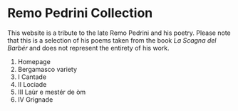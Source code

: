 # Remo Pedrini Collection
This website is a tribute to the late Remo Pedrini and his poetry. Please note that this is a selection of his poems taken from the book <i> La Scagna del Barbér </i> and does not represent the entirety of his work.
1. Homepage
2. Bergamasco variety
3. I Cantade
4. II Lociade
5. III Laùr e mestér de òm
6. IV Grignade
